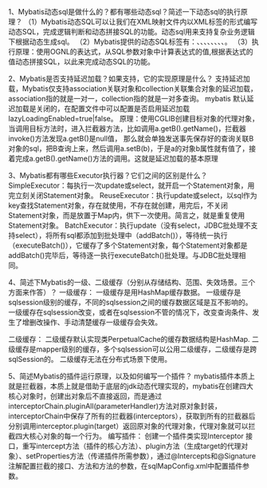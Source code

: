 1、Mybatis动态sql是做什么的？都有哪些动态sql？简述一下动态sql的执行原理？
（1）Mybatis动态SQL可以让我们在XML映射文件内以XML标签的形式编写动态SQL，完成逻辑判断和动态拼接SQL的功能。动态sql用来支持复杂业务逻辑下根据动态生成sql。
（2）Mybatis提供的动态SQL标签有：<if/>、<choose/>、<when/>、<otherwise/>、<trim/>、<when/>、<set/>、<foreach/>、<bind/>。
（3）执行原理：使用OGNL的表达式，从SQL参数对象中计算表达式的值,根据表达式的值动态拼接SQL，以此来完成动态SQL的功能。

2、Mybatis是否支持延迟加载？如果支持，它的实现原理是什么？
支持延迟加载，Mybatis仅支持association关联对象和collection关联集合对象的延迟加载，association指的就是一对一，collection指的就是一对多查询。
mybatis 默认延迟加载是关闭的，在配置文件中可以配置是否启用延迟加载lazyLoadingEnabled=true|false。
原理：使用CGLIB创建目标对象的代理对象，当调用目标方法时，进入拦截器方法，比如调用a.getB().getName()，拦截器invoke()方法发现a.getB()是null值，
那么就会单独发送事先保存好的查询关联B对象的sql，把B查询上来，然后调用a.setB(b)，于是a的对象b属性就有值了，接着完成a.getB().getName()方法的调用。这就是延迟加载的基本原理

3、Mybatis都有哪些Executor执行器？它们之间的区别是什么？
SimpleExecutor：每执行一次update或select，就开启一个Statement对象，用完立刻关闭Statement对象。
ReuseExecutor：执行update或select，以sql作为key查找Statement对象，存在就使用，不存在就创建，用完后，不关闭Statement对象，而是放置于Map内，供下一次使用。简言之，就是重复使用Statement对象。
BatchExecutor：执行update（没有select，JDBC批处理不支持select），将所有sql都添加到批处理中（addBatch()），等待统一执行（executeBatch()），它缓存了多个Statement对象，每个Statement对象都是addBatch()完毕后，等待逐一执行executeBatch()批处理。与JDBC批处理相同。

4、简述下Mybatis的一级、二级缓存（分别从存储结构、范围、失效场景。三个方面来作答）？
一级缓存：
一级缓存是用HashMap缓存数据。
一级缓存是sqlsession级别的缓存，不同的sqlsession之间的缓存数据区域是互不影响的。
一级缓存在sqlsession改变，或者在sqlsession不管的情况下，改变查询条件、发生了增删改操作、手动清楚缓存一级缓存会失效。

二级缓存：
二级缓存默认实现类PerpetualCache的缓存数据结构是HashMap.
二级缓存是mapper级别的缓存，多个sqlsession可以公用二级缓存，二级缓存是跨sqlSession的。
二级缓存无法在分布式场景下使用。

5、简述Mybatis的插件运行原理，以及如何编写一个插件？
mybatis插件本质上就是拦截器，本质上就是借助于底层的jdk动态代理实现的，mybatis在创建四大核心对象时，创建出对象后不直接返回，而是通过interceptorChain.pluginAll(parameterHandler)方法对原对象封装，interceptorChain中保存了所有的拦截器(interceptors），获取到所有的拦截器后分别调用interceptor.plugin(target）返回原对象的代理对象，代理对象就可以拦截四大核心对象的每一个行为。
编写插件：
创建一个插件类实现Interceptor 接口，重写intercept方法（插件的核心方法）、plugin方法（生成target的代理对象）、setProperties方法（传递插件所需参数），通过@Intercepts和@Signature注解配置拦截的接口、方法和方法的参数，在sqlMapConfig.xml中<plugins>配置插件参数。